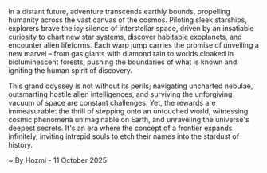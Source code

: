 
In a distant future, adventure transcends earthly bounds, propelling humanity across the vast canvas of the cosmos. Piloting sleek starships, explorers brave the icy silence of interstellar space, driven by an insatiable curiosity to chart new star systems, discover habitable exoplanets, and encounter alien lifeforms. Each warp jump carries the promise of unveiling a new marvel – from gas giants with diamond rain to worlds cloaked in bioluminescent forests, pushing the boundaries of what is known and igniting the human spirit of discovery.

This grand odyssey is not without its perils; navigating uncharted nebulae, outsmarting hostile alien intelligences, and surviving the unforgiving vacuum of space are constant challenges. Yet, the rewards are immeasurable: the thrill of stepping onto an untouched world, witnessing cosmic phenomena unimaginable on Earth, and unraveling the universe's deepest secrets. It's an era where the concept of a frontier expands infinitely, inviting intrepid souls to etch their names into the stardust of history.

~ By Hozmi - 11 October 2025
